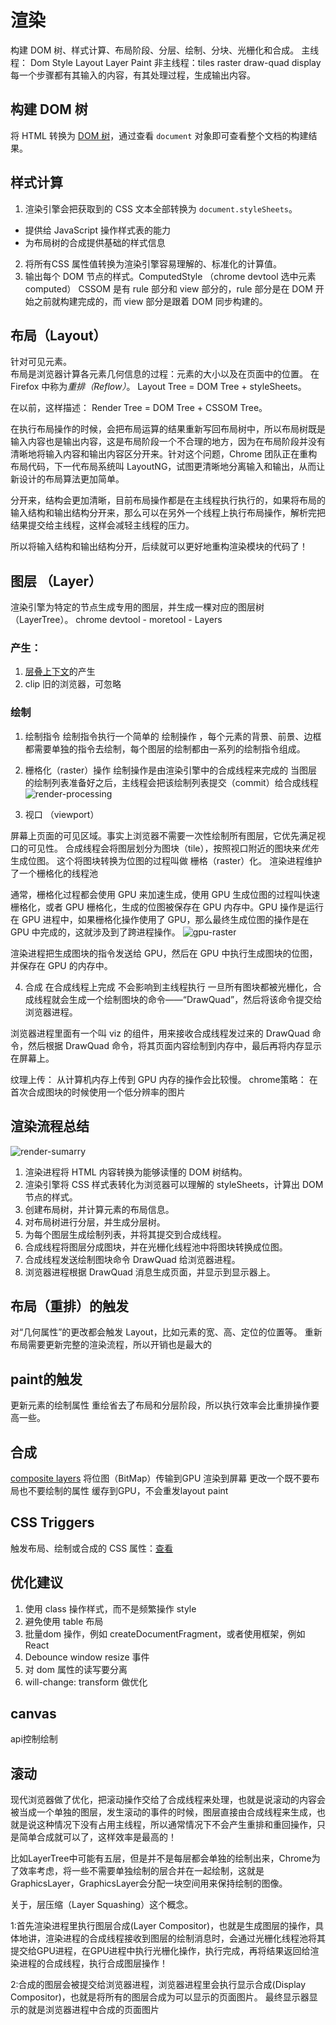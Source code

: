# 渲染
构建 DOM 树、样式计算、布局阶段、分层、绘制、分块、光栅化和合成。
主线程： Dom Style Layout Layer Paint
非主线程：tiles raster draw-quad display
每一个步骤都有其输入的内容，有其处理过程，生成输出内容。
## 构建 DOM 树
将 HTML 转换为 [DOM 树](./DOMTree.md)，通过查看 `document` 对象即可查看整个文档的构建结果。
## 样式计算
1. 渲染引擎会把获取到的 CSS 文本全部转换为 `document.styleSheets`。
  - 提供给 JavaScript 操作样式表的能力
  - 为布局树的合成提供基础的样式信息
 
2. 将所有CSS 属性值转换为渲染引擎容易理解的、标准化的计算值。
3. 输出每个 DOM 节点的样式。ComputedStyle （chrome devtool 选中元素 computed）
CSSOM 是有 rule 部分和 view 部分的，rule 部分是在 DOM 开始之前就构建完成的，而 view 部分是跟着 DOM 同步构建的。
## 布局（Layout）
针对可见元素。  
布局是浏览器计算各元素几何信息的过程：元素的大小以及在页面中的位置。
在 Firefox 中称为*重排（Reflow）*。
Layout Tree = DOM Tree + styleSheets。

在以前，这样描述：
Render Tree = DOM Tree + CSSOM Tree。

在执行布局操作的时候，会把布局运算的结果重新写回布局树中，所以布局树既是输入内容也是输出内容，这是布局阶段一个不合理的地方，因为在布局阶段并没有清晰地将输入内容和输出内容区分开来。针对这个问题，Chrome 团队正在重构布局代码，下一代布局系统叫 LayoutNG，试图更清晰地分离输入和输出，从而让新设计的布局算法更加简单。

分开来，结构会更加清晰，目前布局操作都是在主线程执行执行的，如果将布局的输入结构和输出结构分开来，那么可以在另外一个线程上执行布局操作，解析完把结果提交给主线程，这样会减轻主线程的压力。

所以将输入结构和输出结构分开，后续就可以更好地重构渲染模块的代码了！

## 图层 （Layer）
渲染引擎为特定的节点生成专用的图层，并生成一棵对应的图层树（LayerTree）。 
chrome devtool - moretool - Layers

### 产生：
1. [层叠上下文](https://developer.mozilla.org/zh-CN/docs/Web/Guide/CSS/Understanding_z_index/The_stacking_context)的产生
2. clip 旧的浏览器，可忽略

### 绘制
1. 绘制指令
绘制指令执行一个简单的 绘制操作 ，每个元素的背景、前景、边框都需要单独的指令去绘制，每个图层的绘制都由一系列的绘制指令组成。
2. 栅格化（raster）操作
绘制操作是由渲染引擎中的合成线程来完成的
当图层的绘制列表准备好之后，主线程会把该绘制列表提交（commit）给合成线程
![render-processing](../image/render-processing.png)

3. 视口 （viewport） 

屏幕上页面的可见区域。事实上浏览器不需要一次性绘制所有图层，它优先满足视口的可见性。
合成线程会将图层划分为图块（tile），按照视口附近的图块来*优先*生成位图。
这个将图块转换为位图的过程叫做 栅格（raster）化。
渲染进程维护了一个栅格化的线程池

通常，栅格化过程都会使用 GPU 来加速生成，使用 GPU 生成位图的过程叫快速栅格化，或者 GPU 栅格化，生成的位图被保存在 GPU 内存中。GPU 操作是运行在 GPU 进程中，如果栅格化操作使用了 GPU，那么最终生成位图的操作是在 GPU 中完成的，这就涉及到了跨进程操作。
![gpu-raster](../image/gpu-raster.png)

渲染进程把生成图块的指令发送给 GPU，然后在 GPU 中执行生成图块的位图，并保存在 GPU 的内存中。  

4. 合成
在合成线程上完成 不会影响到主线程执行
一旦所有图块都被光栅化，合成线程就会生成一个绘制图块的命令——“DrawQuad”，然后将该命令提交给浏览器进程。

浏览器进程里面有一个叫 viz 的组件，用来接收合成线程发过来的 DrawQuad 命令，然后根据 DrawQuad 命令，将其页面内容绘制到内存中，最后再将内存显示在屏幕上。

纹理上传： 从计算机内存上传到 GPU 内存的操作会比较慢。 chrome策略： 在首次合成图块的时候使用一个低分辨率的图片

## 渲染流程总结
![render-sumarry](../image/render-summary.png)
1. 渲染进程将 HTML 内容转换为能够读懂的 DOM 树结构。
2. 渲染引擎将 CSS 样式表转化为浏览器可以理解的 styleSheets，计算出 DOM 节点的样式。
3. 创建布局树，并计算元素的布局信息。
4. 对布局树进行分层，并生成分层树。
5. 为每个图层生成绘制列表，并将其提交到合成线程。
6. 合成线程将图层分成图块，并在光栅化线程池中将图块转换成位图。
7. 合成线程发送绘制图块命令 DrawQuad 给浏览器进程。
8. 浏览器进程根据 DrawQuad 消息生成页面，并显示到显示器上。

## 布局（重排）的触发
对“几何属性”的更改都会触发 Layout，比如元素的宽、高、定位的位置等。
重新布局需要更新完整的渲染流程，所以开销也是最大的
## paint的触发
更新元素的绘制属性
重绘省去了布局和分层阶段，所以执行效率会比重排操作要高一些。

## 合成
[composite layers](https://juejin.im/entry/59dc9aedf265da43200232f9) 将位图（BitMap）传输到GPU 渲染到屏幕 
更改一个既不要布局也不要绘制的属性
缓存到GPU，不会重发layout paint


## CSS Triggers
触发布局、绘制或合成的 CSS 属性：[查看](https://csstriggers.com/)

## 优化建议

1. 使用 class 操作样式，而不是频繁操作 style
2. 避免使用 table 布局
3. 批量dom 操作，例如 createDocumentFragment，或者使用框架，例如 React
4. Debounce window resize 事件
5. 对 dom 属性的读写要分离
6. will-change: transform 做优化

## canvas 
api控制绘制

## 滚动
现代浏览器做了优化，把滚动操作交给了合成线程来处理，也就是说滚动的内容会被当成一个单独的图层，发生滚动的事件的时候，图层直接由合成线程来生成，也就是说这种情况下没有占用主线程，所以通常情况下不会产生重排和重回操作，只是简单合成就可以了，这样效率是最高的！



比如LayerTree中可能有五层，但是并不是每层都会单独的绘制出来，Chrome为了效率考虑，将一些不需要单独绘制的层合并在一起绘制，这就是GraphicsLayer，GraphicsLayer会分配一块空间用来保持绘制的图像。


关于，层压缩（Layer Squashing）这个概念。


1:首先渲染进程里执行图层合成(Layer Compositor)，也就是生成图层的操作，具体地讲，渲染进程的合成线程接收到图层的绘制消息时，会通过光栅化线程池将其提交给GPU进程，在GPU进程中执行光栅化操作，执行完成，再将结果返回给渲染进程的合成线程，执行合成图层操作！

2:合成的图层会被提交给浏览器进程，浏览器进程里会执行显示合成(Display Compositor)，也就是将所有的图层合成为可以显示的页面图片。 最终显示器显示的就是浏览器进程中合成的页面图片